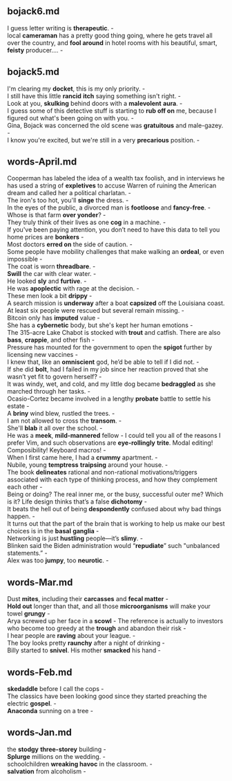 ## bojack6.md ## 
I guess letter writing is **therapeutic**. -  
local **cameraman** has a pretty good thing going, where he gets travel all over the country, and **fool around** in hotel rooms with his beautiful, smart, **feisty** producer.... -  

## bojack5.md ## 
I'm clearing my **docket**, this is my only priority. -  
I still have this little **rancid** **itch** saying something isn't right. -  
Look at you, **skulking** behind doors with a **malevolent** **aura**. -  
I guess some of this detective stuff is starting to **rub off on** me, because I figured out what's been going on with you. -  
Gina, Bojack was concerned the old scene was **gratuitous** and male-gazey. -  
I know you're excited, but we're still in a very **precarious** position. -  

## words-April.md ## 
Cooperman has labeled the idea of a wealth tax foolish, and in interviews he has used a string of **expletives** to accuse Warren of ruining the American dream and called her a political charlatan. -  
The iron's too hot, you'll **singe** the dress. -  
In the eyes of the public, a divorced man is **footloose** and **fancy-free**. -  
Whose is that farm **over yonder**? -  
They truly think of their lives as one **cog** in a machine. -  
If you've been paying attention, you don’t need to have this data to tell you home prices are **bonkers** -  
Most doctors **erred on** the side of caution. -  
Some people have mobility challenges that make walking an **ordeal**, or even impossible -  
The coat is worn **threadbare**. -  
**Swill** the car with clear water. -  
He looked **sly** and **furtive**. -  
He was **apoplectic** with rage at the decision. -  
These men look a bit **drippy** -  
A search mission is **underway** after a boat **capsized** off the Louisiana coast. At least six people were rescued but several remain missing. -   
Bitcoin only has **imputed** value -  
She has a **cybernetic** body, but she's kept her human emotions -  
The 315-acre Lake Chabot is stocked with **trout** and catfish. There are also **bass**, **crappie**, and other fish -  
Pressure has mounted for the government to open the **spigot** further by licensing new vaccines -  
I knew that, like an **omniscient** god, he’d be able to tell if I did not. -  
If she did **bolt**, had I failed in my job since her reaction proved that she wasn’t yet fit to govern herself? -  
It was windy, wet, and cold, and my little dog became **bedraggled** as she marched through her tasks. -  
Ocasio-Cortez became involved in a lengthy **probate** battle to settle his estate -  
A **briny** wind blew, rustled the trees. -   
I am not allowed to cross the **transom**. -  
She'll **blab** it all over the school. -  
He was a **meek**, **mild-mannered** fellow - 
I could tell you all of the reasons I prefer Vim, and such observations are **eye-rollingly** **trite**. Modal editing! Composibility! Keyboard macros! -  
When I first came here, I had a **crummy** apartment. -   
Nubile, young **temptress** **traipsing** around your house. -  
The book **delineates** rational and non-rational motivations/triggers associated with each type of thinking process, and how they complement each other -   
Being or doing? The real inner me, or the busy, successful outer me? Which is it? Life design thinks that’s a false **dichotomy** -  
It beats the hell out of being **despondently** confused about why bad things happen. -  
It turns out that the part of the brain that is working to help us make our best choices is in the **basal** **ganglia** -  
Networking is just **hustling** people—it’s **slimy**. -  
Blinken said the Biden administration would “**repudiate**” such "unbalanced statements.” -  
Alex was too **jumpy**, too **neurotic**. -  

## words-Mar.md ## 
Dust **mites**, including their **carcasses** and **fecal matter** -  
**Hold out** longer than that, and all those **microorganisms** will make your towel **grungy** -  
Arya screwed up her face in a **scowl** - 
The reference is actually to investors who become too greedy at the **trough** and abandon their risk -   
I hear people are **raving** about your league. -  
The boy looks pretty **raunchy** after a night of drinking -  
Billy started to **snivel**. His mother **smacked** his hand -  

## words-Feb.md ## 
**skedaddle** before I call the cops -  
The classics have been looking good since they started preaching the electric **gospel**. -  
**Anaconda** sunning on a tree -  

## words-Jan.md ## 
the **stodgy** **three-storey** building -  
**Splurge** millions on the wedding. -  
schoolchildren **wreaking havoc** in the classroom. -  
**salvation** from alcoholism -  
